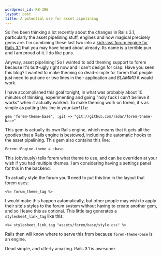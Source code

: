 ```yaml
--- 
wordpress_id: RB-306
layout: post
title: A potential use for asset pipelining
---
```


So I've been thinking a lot recently about the changes in Rails 3.1, particularly the asset pipelining stuff, engines and how magical precisely gems are. I'm combining these last two into a <a href='http://github.com/radar/forem'>kick-ass forum engine for Rails 3.1</a> that you may have heard about already. Its name is a terrible pun and I am proud of it. I do like puns.

Anyway, asset pipelining! So I wanted to add theming support to forem because it's butt-ugly right now and I can't design for crap. Have you seen this blog? I wanted to make theming so dead-simple for forem that people just need to put one or two lines in their application and *BLAMMO* it would work.

I have accomplished this goal tonight, in what was probably about 10 minutes of thinking, experimenting and going "holy fuck I can't believe it works" when it actually worked. To make theming work on forem, it's as simple as putting this line in your `Gemfile`:

    gem 'forem-theme-base', :git => "git://github.com/radar/forem-theme-base"

    
This gem is actually its own Rails engine, which means that it gets all the goodies that a Rails engine is bestowed, including the automatic hooks to the asset pipelining. This gem also contains this line:

    Forem::Engine.theme = :base

This (obviously) tells forem what theme to use, and can be overriden at your wish if you had multiple themes. I am considering having a settings panel for this in the backend.

To actually style the forum you'll need to put this line in the layout that forem uses:

    <%= forum_theme_tag %>

I would make this happen automatically, but other people may wish to apply their site's styles to the forum system without having to create another gem, and so I leave this as optional. This little tag generates a `stylesheet_link_tag` like this:

    <%= stylesheet_link_tag "assets/forem/base/style.css" %>

Rails then will know where to serve this from because `forem-theme-base` is an engine.

Dead simple, and utterly amazing. Rails 3.1 is awesome.



